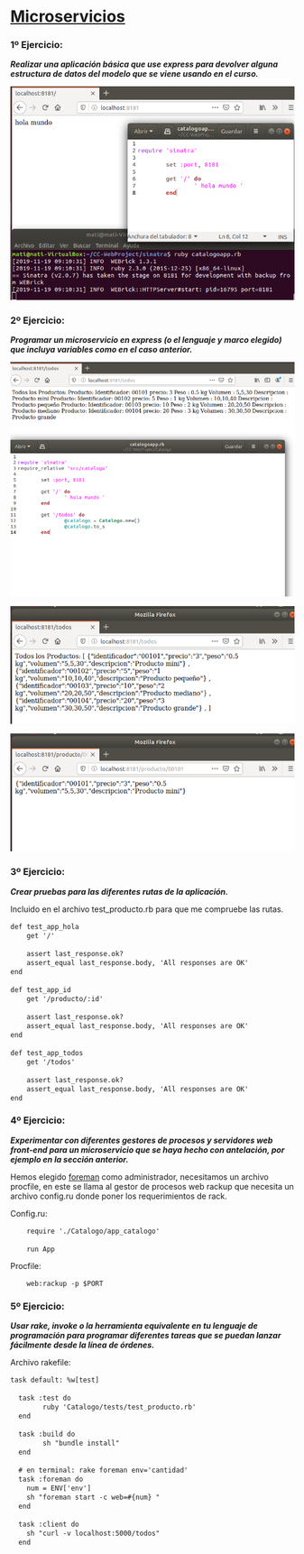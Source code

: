 # [Microservicios](http://jj.github.io/CC/documentos/temas/Microservicios)

### 1º Ejercicio:

***Realizar una aplicación básica que use express para devolver alguna estructura de datos del modelo que se viene usando en el curso.***

![img](/img/Microservicios/ejer1_.png)

### 2º Ejercicio:

***Programar un microservicio en express (o el lenguaje y marco elegido) que incluya variables como en el caso anterior.***

![img](/img/Microservicios/ejer2_todos.png)

![img](/img/Microservicios/ejer2_todos_json.png)

![img](/img/Microservicios/ejer2_productoID.png)


### 3º Ejercicio:

***Crear pruebas para las diferentes rutas de la aplicación.***

Incluido en el archivo test_producto.rb para que me compruebe las rutas.

    def test_app_hola
        get '/'

        assert last_response.ok?
        assert_equal last_response.body, 'All responses are OK'
    end

    def test_app_id
        get '/producto/:id'

        assert last_response.ok?
        assert_equal last_response.body, 'All responses are OK'
    end

    def test_app_todos
        get '/todos'

        assert last_response.ok?
        assert_equal last_response.body, 'All responses are OK'
    end

### 4º Ejercicio:

***Experimentar con diferentes gestores de procesos y servidores web front-end para un microservicio que se haya hecho con antelación, por ejemplo en la sección anterior.***

Hemos elegido [foreman](https://github.com/ddollar/foreman) como administrador, necesitamos un archivo procfile, en este se llama al gestor de procesos web rackup que necesita un archivo config.ru donde poner los requerimientos de rack.

Config.ru:

        require './Catalogo/app_catalogo'

        run App

Procfile:

        web:rackup -p $PORT

### 5º Ejercicio:

***Usar rake, invoke o la herramienta equivalente en tu lenguaje de programación para programar diferentes tareas que se puedan lanzar fácilmente desde la línea de órdenes.***

Archivo rakefile:

    task default: %w[test]

      task :test do
            ruby 'Catalogo/tests/test_producto.rb'
      end

      task :build do
            sh "bundle install"
      end

      # en terminal: rake foreman env='cantidad'
      task :foreman do
        num = ENV['env']
        sh "foreman start -c web=#{num} "
      end

      task :client do
        sh "curl -v localhost:5000/todos"
      end